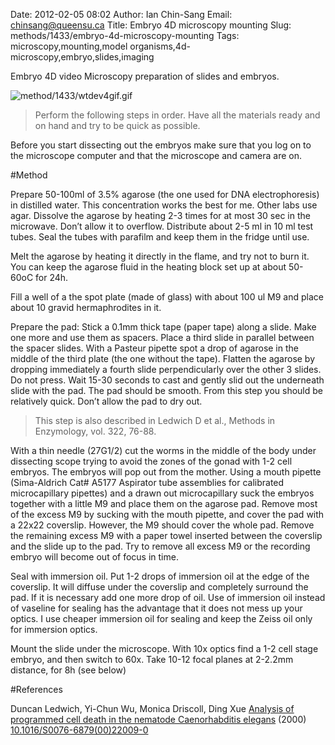 Date: 2012-02-05 08:02
Author: Ian Chin-Sang
Email: chinsang@queensu.ca
Title: Embryo 4D microscopy mounting
Slug: methods/1433/embryo-4d-microscopy-mounting
Tags: microscopy,mounting,model organisms,4d-microscopy,embryo,slides,imaging

Embryo 4D video Microscopy preparation of slides and embryos.


![method/1433/wtdev4gif.gif](/static/images/method/1433/wtdev4gif.gif)



>Perform the following steps in order. Have all the materials ready and on hand and try to be quick as possible.

Before you start dissecting out the embryos make sure that you log on to the microscope computer and that the microscope and camera are on.  




#Method

Prepare 50-100ml of 3.5% agarose (the one used for DNA electrophoresis) in distilled water. This concentration works the best for me. Other labs use agar. Dissolve the agarose by heating 2-3 times for at most 30 sec in the microwave. Don’t allow it to overflow. Distribute about 2-5 ml in 10 ml test tubes. Seal the tubes with parafilm and keep them in the fridge until use. 



Melt the agarose by heating it directly in the flame, and try not to burn it. You can keep the agarose fluid in the heating block set up at about 50-60oC for 24h. 



Fill a well of a the spot plate (made of glass) with about 100 ul M9 and place about 10 gravid hermaphrodites in it. 



Prepare the pad: Stick a 0.1mm thick tape (paper tape) along a slide. Make one more and use them as spacers. Place a third slide in parallel between the spacer slides. With a Pasteur pipette spot a drop of agarose in the middle of the third plate (the one without the tape). Flatten the agarose by dropping immediately a fourth slide perpendicularly over the other 3 slides. Do not press. Wait 15-30 seconds to cast and gently slid out the underneath slide with the pad. The pad should be smooth.  From this step you should be relatively quick. Don’t allow the pad to dry out.


>This step is also described in Ledwich D et al., Methods in Enzymology, vol. 322, 76-88.


With a thin needle (27G1/2) cut the worms in the middle of the body under dissecting scope trying to avoid the zones of the gonad with 1-2 cell embryos. The embryos will pop out from the mother. Using a mouth pipette (Sima-Aldrich Cat# A5177 Aspirator tube assemblies for calibrated microcapillary pipettes) and a drawn out microcapillary suck the embryos together with a little M9 and place them on the agarose pad. Remove most of the excess M9 by sucking with the mouth pipette, and cover the pad with a 22x22 coverslip. However, the M9 should cover the whole pad.  Remove the remaining excess M9 with a paper towel inserted between the coverslip and the slide up to the pad. Try to remove all excess M9 or the recording embryo will become out of focus in time.



Seal with immersion oil. Put 1-2 drops of immersion oil at the edge of the coverslip. It will diffuse under the coverslip and completely surround the pad. If it is necessary add one more drop of oil. Use of immersion oil instead of vaseline for sealing has the advantage that it does not mess up your optics. I use cheaper immersion oil for sealing and keep the Zeiss oil only for immersion optics.   



Mount the slide under the microscope. With 10x optics find a 1-2 cell stage embryo, and then switch to 60x. Take 10-12 focal planes at 2-2.2mm distance, for 8h (see below)





#References


Duncan Ledwich, Yi-Chun Wu, Monica Driscoll, Ding Xue [Analysis of programmed cell death in the nematode Caenorhabditis elegans](http://dx.doi.org/10.1016/S0076-6879(00)22009-0)  (2000)
[10.1016/S0076-6879(00)22009-0](http://dx.doi.org/10.1016/S0076-6879(00)22009-0)



